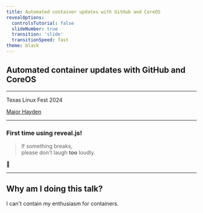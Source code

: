 ```yaml
---
title: Automated container updates with GitHub and CoreOS
revealOptions:
  controlsTutorial: false
  slideNumber: true
  transition: 'slide'
  transitionSpeed: fast
theme: black
---
```


## Automated container updates with GitHub and CoreOS

* * *

Texas Linux Fest 2024

[Major Hayden](https://major.io/)

----

### First time using reveal.js!

> If something breaks,<br>please don't laugh **too** loudly.

🤭

----

## Why am I doing this talk?

I can't contain my enthusiasm for containers.










<!-- fun stylesheet stuff here 🎉 -->
<style type="text/css">
.smaller {
    font-size: 0.75em;
}
.container{
    display: flex;
    height: 100%;
    align-items: center;
    justify-content: center;
}
.col{
    flex: 1;
}
</style>